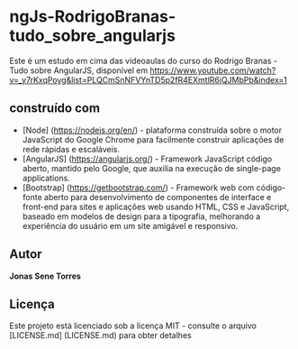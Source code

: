 # ngJs-RodrigoBranas-tudo_sobre_angularjs

Este é um estudo em cima das videoaulas do curso do Rodrigo Branas  - Tudo sobre AngularJS, disponível em https://www.youtube.com/watch?v=_y7rKxqPoyg&list=PLQCmSnNFVYnTD5p2fR4EXmtlR6jQJMbPb&index=1

<!--
## Começando

Essas instruções farão com que você tenha uma cópia do projeto em execução na sua máquina local para fins de desenvolvimento e teste.

### Pré-requisitos

O que você precisa para instalar o software e instalá-lo

`` `
Dar exemplos
`` `
-->
<!--
### Instalando

Uma série passo a passo de exemplos que informam como obter um env de desenvolvimento em execução

Diga qual será o passo

`` `
Dê o exemplo
`` `

E repita

`` `
até terminar
`` `

Termine com um exemplo de obter alguns dados do sistema ou usá-los para uma pequena demonstração
-->
<!--
## Rodando os testes

Explicar como executar os testes automatizados para este sistema


### Divida em testes de ponta a ponta

Explique o que esses testes testam e por que

`` `
Dê um exemplo
`` `

### E testes de estilo de codificação

Explique o que esses testes testam e por que

`` `
Dê um exemplo
`` `
-->
<!--
## Desdobramento, desenvolvimento

Adicione notas adicionais sobre como implantar isso em um sistema ativo
-->
## construído com

* [Node] (https://nodejs.org/en/) - plataforma construída sobre o motor JavaScript do Google Chrome para facilmente construir aplicações de rede rápidas e escaláveis.
* [AngularJS] (https://angularjs.org/) - Framework JavaScript código aberto, mantido pelo Google, que auxilia na execução de single-page applications.
* [Bootstrap] (https://getbootstrap.com/) - Framework web com código-fonte aberto para desenvolvimento de componentes de interface e front-end para sites e aplicações web usando HTML, CSS e JavaScript, baseado em modelos de design para a tipografia, melhorando a experiência do usuário em um site amigável e responsivo.


<!--
## Plugins do npm

* [] (http://www.dropwizard.io/1.0.2/docs/) - O framework web usado
* [] (https://maven.apache.org/) - Gerenciamento de Dependência
* [] (https://rometools.github.io/rome/) - usado para gerar feeds RSS
-->

<!--
## Contribuindo

Leia [CONTRIBUTING.md] (https://gist.github.com/PurpleBooth/b24679402957c63ec426) para obter detalhes sobre nosso código de conduta e sobre o processo de envio de solicitações de recebimento para nós.

## Versioning

Nós usamos [SemVer] (http://semver.org/) para controle de versão. Para as versões disponíveis, veja as [tags neste repositório] (https://github.com/your/project/tags).

-->
## Autor

**Jonas Sene Torres**  <!-- - * Trabalho inicial * - [PurpleBooth] (https://github.com/PurpleBooth) -->

<!--
Veja também a lista de [contribuidores] (https://github.com/your/project/contributors) que participaram deste projeto.
-->
## Licença

Este projeto está licenciado sob a licença MIT - consulte o arquivo [LICENSE.md] (LICENSE.md) para obter detalhes

<!--
## Agradecimentos

* Dica de chapéu para qualquer pessoa cujo código foi usado
* Inspiração
* etc
-->
